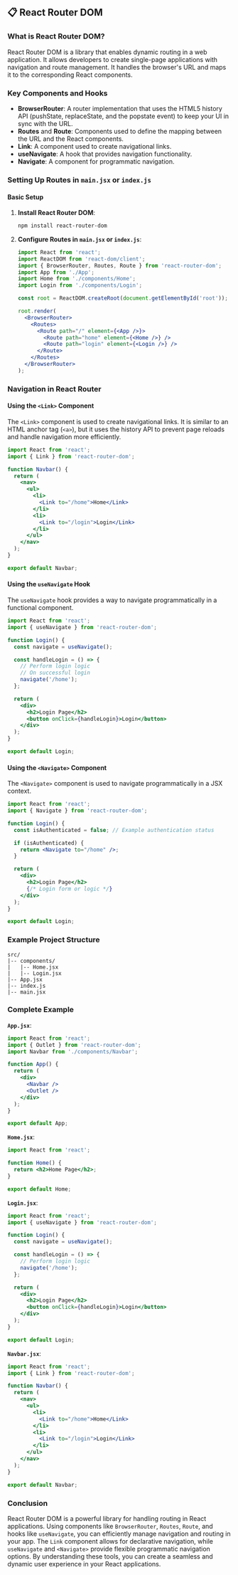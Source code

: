 ## 📋 React Router DOM

### What is React Router DOM?

React Router DOM is a library that enables dynamic routing in a web application. It allows developers to create single-page applications with navigation and route management. It handles the browser's URL and maps it to the corresponding React components.

### Key Components and Hooks

- **BrowserRouter**: A router implementation that uses the HTML5 history API (pushState, replaceState, and the popstate event) to keep your UI in sync with the URL.
- **Routes** and **Route**: Components used to define the mapping between the URL and the React components.
- **Link**: A component used to create navigational links.
- **useNavigate**: A hook that provides navigation functionality.
- **Navigate**: A component for programmatic navigation.

### Setting Up Routes in `main.jsx` or `index.js`

#### Basic Setup

1. **Install React Router DOM**:

    ```bash
    npm install react-router-dom
    ```

2. **Configure Routes in `main.jsx` or `index.js`**:

    ```jsx
    import React from 'react';
    import ReactDOM from 'react-dom/client';
    import { BrowserRouter, Routes, Route } from 'react-router-dom';
    import App from './App';
    import Home from './components/Home';
    import Login from './components/Login';

    const root = ReactDOM.createRoot(document.getElementById('root'));

    root.render(
      <BrowserRouter>
        <Routes>
          <Route path="/" element={<App />}>
            <Route path="home" element={<Home />} />
            <Route path="login" element={<Login />} />
          </Route>
        </Routes>
      </BrowserRouter>
    );
    ```

### Navigation in React Router

#### Using the `<Link>` Component

The `<Link>` component is used to create navigational links. It is similar to an HTML anchor tag (`<a>`), but it uses the history API to prevent page reloads and handle navigation more efficiently.

```jsx
import React from 'react';
import { Link } from 'react-router-dom';

function Navbar() {
  return (
    <nav>
      <ul>
        <li>
          <Link to="/home">Home</Link>
        </li>
        <li>
          <Link to="/login">Login</Link>
        </li>
      </ul>
    </nav>
  );
}

export default Navbar;
```

#### Using the `useNavigate` Hook

The `useNavigate` hook provides a way to navigate programmatically in a functional component.

```jsx
import React from 'react';
import { useNavigate } from 'react-router-dom';

function Login() {
  const navigate = useNavigate();

  const handleLogin = () => {
    // Perform login logic
    // On successful login
    navigate('/home');
  };

  return (
    <div>
      <h2>Login Page</h2>
      <button onClick={handleLogin}>Login</button>
    </div>
  );
}

export default Login;
```

#### Using the `<Navigate>` Component

The `<Navigate>` component is used to navigate programmatically in a JSX context.

```jsx
import React from 'react';
import { Navigate } from 'react-router-dom';

function Login() {
  const isAuthenticated = false; // Example authentication status

  if (isAuthenticated) {
    return <Navigate to="/home" />;
  }

  return (
    <div>
      <h2>Login Page</h2>
      {/* Login form or logic */}
    </div>
  );
}

export default Login;
```

### Example Project Structure

```
src/
|-- components/
|   |-- Home.jsx
|   |-- Login.jsx
|-- App.jsx
|-- index.js
|-- main.jsx
```

### Complete Example

**`App.jsx`**:

```jsx
import React from 'react';
import { Outlet } from 'react-router-dom';
import Navbar from './components/Navbar';

function App() {
  return (
    <div>
      <Navbar />
      <Outlet />
    </div>
  );
}

export default App;
```

**`Home.jsx`**:

```jsx
import React from 'react';

function Home() {
  return <h2>Home Page</h2>;
}

export default Home;
```

**`Login.jsx`**:

```jsx
import React from 'react';
import { useNavigate } from 'react-router-dom';

function Login() {
  const navigate = useNavigate();

  const handleLogin = () => {
    // Perform login logic
    navigate('/home');
  };

  return (
    <div>
      <h2>Login Page</h2>
      <button onClick={handleLogin}>Login</button>
    </div>
  );
}

export default Login;
```

**`Navbar.jsx`**:

```jsx
import React from 'react';
import { Link } from 'react-router-dom';

function Navbar() {
  return (
    <nav>
      <ul>
        <li>
          <Link to="/home">Home</Link>
        </li>
        <li>
          <Link to="/login">Login</Link>
        </li>
      </ul>
    </nav>
  );
}

export default Navbar;
```

### Conclusion

React Router DOM is a powerful library for handling routing in React applications. Using components like `BrowserRouter`, `Routes`, `Route`, and hooks like `useNavigate`, you can efficiently manage navigation and routing in your app. The `Link` component allows for declarative navigation, while `useNavigate` and `<Navigate>` provide flexible programmatic navigation options. By understanding these tools, you can create a seamless and dynamic user experience in your React applications.